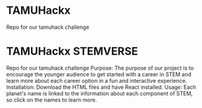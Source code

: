 # TAMUHackx
Repo for our tamuhack challenge
# TAMUHackx STEMVERSE
Repo for our tamuhack challenge
Purpose: The purpose of our project is to encourage the younger audience to get started with a career in STEM and learn more about each career option in a fun and interactive experience.
Installation: Download the HTML files and have React installed.
Usage: Each planet's name is linked to the information about each component of STEM, so click on the names to learn more.
